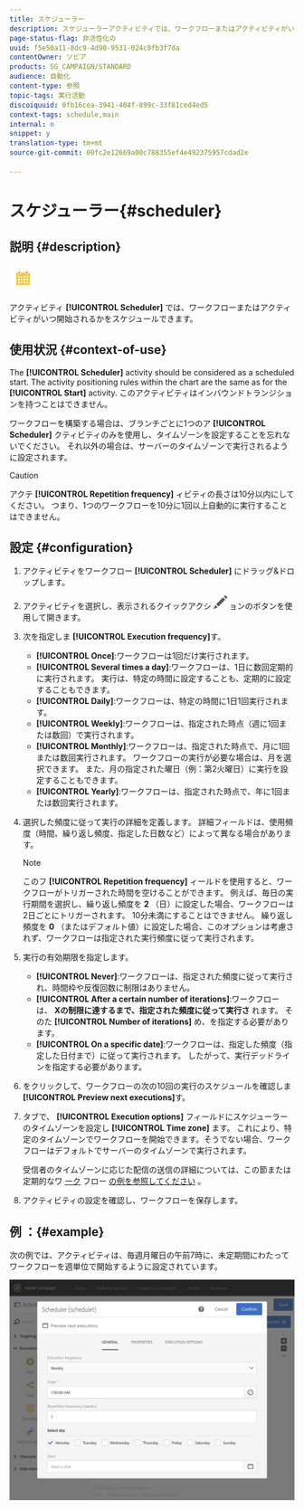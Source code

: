 ```yaml
---
title: スケジューラー
description: スケジューラーアクティビティでは、ワークフローまたはアクティビティがいつ開始されるかをスケジュールできます。
page-status-flag: 非活性化の
uuid: f5e50a11-8dc9-4d98-9531-024c0fb3f7da
contentOwner: ソビア
products: SG_CAMPAIGN/STANDARD
audience: 自動化
content-type: 参照
topic-tags: 実行活動
discoiquuid: 0fb16cea-3941-404f-899c-33f81ced4ed5
context-tags: schedule,main
internal: n
snippet: y
translation-type: tm+mt
source-git-commit: 00fc2e12669a00c788355ef4e492375957cdad2e

---
```



# スケジューラー{#scheduler}

## 説明 {#description}

![](assets/scheduler.png)

アクティビティ **[!UICONTROL Scheduler]** では、ワークフローまたはアクティビティがいつ開始されるかをスケジュールできます。

## 使用状況 {#context-of-use}

The **[!UICONTROL Scheduler]** activity should be considered as a scheduled start. The activity positioning rules within the chart are the same as for the **[!UICONTROL Start]** activity. このアクティビティはインバウンドトランジションを持つことはできません。

ワークフローを構築する場合は、ブランチごとに1つのア **[!UICONTROL Scheduler]** クティビティのみを使用し、タイムゾーンを設定することを忘れないでください。 それ以外の場合は、サーバーのタイムゾーンで実行されるように設定されます。

>[!CAUTION]
>
>アクテ **[!UICONTROL Repetition frequency]** ィビティの長さは10分以内にしてください。 つまり、1つのワークフローを10分に1回以上自動的に実行することはできません。

## 設定 {#configuration}

1. アクティビティをワークフロー **[!UICONTROL Scheduler]** にドラッグ&amp;ドロップします。
1. アクティビティを選択し、表示されるクイックアクシ ![](assets/edit_darkgrey-24px.png) ョンのボタンを使用して開きます。
1. 次を指定しま **[!UICONTROL Execution frequency]**&#x200B;す。

   * **[!UICONTROL Once]**:ワークフローは1回だけ実行されます。
   * **[!UICONTROL Several times a day]**:ワークフローは、1日に数回定期的に実行されます。 実行は、特定の時間に設定することも、定期的に設定することもできます。
   * **[!UICONTROL Daily]**:ワークフローは、特定の時間に1日1回実行されます。
   * **[!UICONTROL Weekly]**:ワークフローは、指定された時点（週に1回または数回）で実行されます。
   * **[!UICONTROL Monthly]**:ワークフローは、指定された時点で、月に1回または数回実行されます。 ワークフローの実行が必要な場合は、月を選択できます。 また、月の指定された曜日（例：第2火曜日）に実行を設定することもできます。
   * **[!UICONTROL Yearly]**:ワークフローは、指定された時点で、年に1回または数回実行されます。

1. 選択した頻度に従って実行の詳細を定義します。 詳細フィールドは、使用頻度（時間、繰り返し頻度、指定した日数など）によって異なる場合があります。

   >[!NOTE]
   >
   >このフ **[!UICONTROL Repetition frequency]** ィールドを使用すると、ワークフローがトリガーされた時間を空けることができます。 例えば、毎日の実行期間を選択し、繰り返し頻度を **2** （日）に設定した場合、ワークフローは2日ごとにトリガーされます。 10分未満にすることはできません。 繰り返し頻度を **0** （またはデフォルト値）に設定した場合、このオプションは考慮されず、ワークフローは指定された実行頻度に従って実行されます。

1. 実行の有効期限を指定します。

   * **[!UICONTROL Never]**:ワークフローは、指定された頻度に従って実行され、時間枠や反復回数に制限はありません。
   * **[!UICONTROL After a certain number of iterations]**:ワークフローは、 **Xの制限に達するまで、指定された頻度に従って実行さ** れます。 そのた **[!UICONTROL Number of iterations]** め、を指定する必要があります。
   * **[!UICONTROL On a specific date]**:ワークフローは、指定した頻度（指定した日付まで）に従って実行されます。 したがって、実行デッドラインを指定する必要があります。

1. をクリックして、ワークフローの次の10回の実行のスケジュールを確認しま **[!UICONTROL Preview next executions]**&#x200B;す。

1. タブで、 **[!UICONTROL Execution options]** フィールドにスケジューラーのタイムゾーンを設定し **[!UICONTROL Time zone]** ます。 これにより、特定のタイムゾーンでワークフローを開始できます。そうでない場合、ワークフローはデフォルトでサーバーのタイムゾーンで実行されます。

   受信者のタイムゾーンに応じた配信の送信の詳細については、この節または定期的なワ [ーク](../../sending/using/sending-messages-at-the-recipient-s-time-zone.md) フロー [の例を参照してください](../../automating/using/push-notification-delivery.md#sending-a-recurring-push-notification-with-a-workflow) 。

1. アクティビティの設定を確認し、ワークフローを保存します。

## 例 ：{#example}

次の例では、アクティビティは、毎週月曜日の午前7時に、未定期間にわたってワークフローを週単位で開始するように設定されています。

![](assets/wkf_scheduler_example.png)

